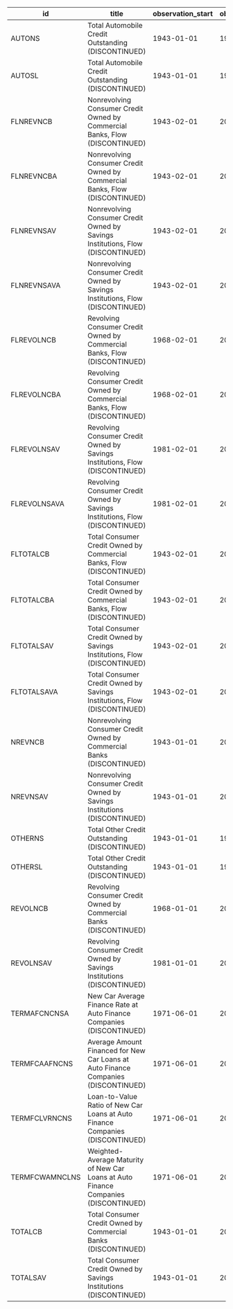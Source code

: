 | id             | title                                                                               | observation_start   | observation_end   |
|----------------|-------------------------------------------------------------------------------------|---------------------|-------------------|
| AUTONS         | Total Automobile Credit Outstanding (DISCONTINUED)                                  | 1943-01-01          | 1999-04-01        |
| AUTOSL         | Total Automobile Credit Outstanding (DISCONTINUED)                                  | 1943-01-01          | 1999-04-01        |
| FLNREVNCB      | Nonrevolving Consumer Credit Owned by Commercial Banks, Flow (DISCONTINUED)         | 1943-02-01          | 2011-02-01        |
| FLNREVNCBA     | Nonrevolving Consumer Credit Owned by Commercial Banks, Flow (DISCONTINUED)         | 1943-02-01          | 2011-02-01        |
| FLNREVNSAV     | Nonrevolving Consumer Credit Owned by Savings Institutions, Flow (DISCONTINUED)     | 1943-02-01          | 2011-02-01        |
| FLNREVNSAVA    | Nonrevolving Consumer Credit Owned by Savings Institutions, Flow (DISCONTINUED)     | 1943-02-01          | 2011-02-01        |
| FLREVOLNCB     | Revolving Consumer Credit Owned by Commercial Banks, Flow (DISCONTINUED)            | 1968-02-01          | 2011-02-01        |
| FLREVOLNCBA    | Revolving Consumer Credit Owned by Commercial Banks, Flow (DISCONTINUED)            | 1968-02-01          | 2011-02-01        |
| FLREVOLNSAV    | Revolving Consumer Credit Owned by Savings Institutions, Flow (DISCONTINUED)        | 1981-02-01          | 2011-02-01        |
| FLREVOLNSAVA   | Revolving Consumer Credit Owned by Savings Institutions, Flow (DISCONTINUED)        | 1981-02-01          | 2011-02-01        |
| FLTOTALCB      | Total Consumer Credit Owned by Commercial Banks, Flow (DISCONTINUED)                | 1943-02-01          | 2011-02-01        |
| FLTOTALCBA     | Total Consumer Credit Owned by Commercial Banks, Flow (DISCONTINUED)                | 1943-02-01          | 2011-02-01        |
| FLTOTALSAV     | Total Consumer Credit Owned by Savings Institutions, Flow (DISCONTINUED)            | 1943-02-01          | 2011-02-01        |
| FLTOTALSAVA    | Total Consumer Credit Owned by Savings Institutions, Flow (DISCONTINUED)            | 1943-02-01          | 2011-02-01        |
| NREVNCB        | Nonrevolving Consumer Credit Owned by Commercial Banks (DISCONTINUED)               | 1943-01-01          | 2011-02-01        |
| NREVNSAV       | Nonrevolving Consumer Credit Owned by Savings Institutions (DISCONTINUED)           | 1943-01-01          | 2011-02-01        |
| OTHERNS        | Total Other Credit Outstanding (DISCONTINUED)                                       | 1943-01-01          | 1999-04-01        |
| OTHERSL        | Total Other Credit Outstanding (DISCONTINUED)                                       | 1943-01-01          | 1999-04-01        |
| REVOLNCB       | Revolving Consumer Credit Owned by Commercial Banks (DISCONTINUED)                  | 1968-01-01          | 2011-02-01        |
| REVOLNSAV      | Revolving Consumer Credit Owned by Savings Institutions (DISCONTINUED)              | 1981-01-01          | 2011-02-01        |
| TERMAFCNCNSA   | New Car Average Finance Rate at Auto Finance Companies (DISCONTINUED)               | 1971-06-01          | 2011-01-01        |
| TERMFCAAFNCNS  | Average Amount Financed for New Car Loans at Auto Finance Companies (DISCONTINUED)  | 1971-06-01          | 2011-01-01        |
| TERMFCLVRNCNS  | Loan-to-Value Ratio of New Car Loans at Auto Finance Companies (DISCONTINUED)       | 1971-06-01          | 2011-01-01        |
| TERMFCWAMNCLNS | Weighted-Average Maturity of New Car Loans at Auto Finance Companies (DISCONTINUED) | 1971-06-01          | 2011-01-01        |
| TOTALCB        | Total Consumer Credit Owned by Commercial Banks (DISCONTINUED)                      | 1943-01-01          | 2011-02-01        |
| TOTALSAV       | Total Consumer Credit Owned by Savings Institutions (DISCONTINUED)                  | 1943-01-01          | 2011-02-01        |
